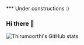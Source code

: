 *** Under constructions :)


### Hi there 👋

<!--
**sthirumoorthi/sthirumoorthi** is a ✨ _special_ ✨ repository because its `README.md` (this file) appears on your GitHub profile.

Here are some ideas to get you started:

- 🔭 I’m currently working on ...
- 🌱 I’m currently learning ...
- 👯 I’m looking to collaborate on ...
- 🤔 I’m looking for help with ...
- 💬 Ask me about ...
- 📫 How to reach me: ...
- 😄 Pronouns: ...
- ⚡ Fun fact: ...
-->

![Thirumoorthi's GitHub stats](https://github-readme-stats.vercel.app/api?username=sthirumoorthi&theme=vue&show_icons=true)
